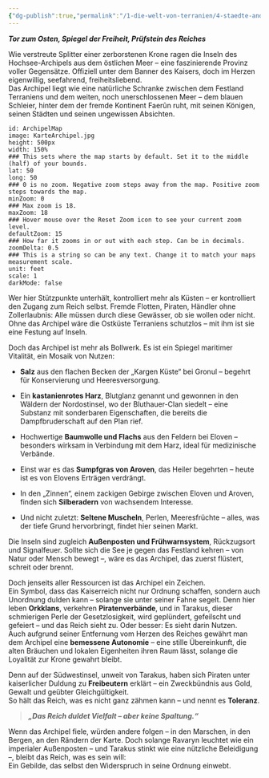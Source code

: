 ```yaml
---
{"dg-publish":true,"permalink":"/1-die-welt-von-terranien/4-staedte-and-provinzen/hochsee-archipel/"}
---
```


**_Tor zum Osten, Spiegel der Freiheit, Prüfstein des Reiches_**

Wie verstreute Splitter einer zerborstenen Krone ragen die Inseln des Hochsee-Archipels aus dem östlichen Meer – eine faszinierende Provinz voller Gegensätze. Offiziell unter dem Banner des Kaisers, doch im Herzen eigenwillig, seefahrend, freiheitsliebend.  
Das Archipel liegt wie eine natürliche Schranke zwischen dem Festland Terraniens und dem weiten, noch unerschlossenen Meer – dem blauen Schleier, hinter dem der fremde Kontinent Faerûn ruht, mit seinen Königen, seinen Städten und seinen ungewissen Absichten.


```leaflet    
id: ArchipelMap  
image: KarteArchipel.jpg  
height: 500px  
width: 150%  
### This sets where the map starts by default. Set it to the middle (half) of your bounds.  
lat: 50  
long: 50  
### 0 is no zoom. Negative zoom steps away from the map. Positive zoom steps towards the map.  
minZoom: 0  
### Max zoom is 18.  
maxZoom: 18  
### Hover mouse over the Reset Zoom icon to see your current zoom level.  
defaultZoom: 15  
### How far it zooms in or out with each step. Can be in decimals.  
zoomDelta: 0.5  
### This is a string so can be any text. Change it to match your maps measurement scale.  
unit: feet  
scale: 1  
darkMode: false

```

Wer hier Stützpunkte unterhält, kontrolliert mehr als Küsten – er kontrolliert den Zugang zum Reich selbst. Fremde Flotten, Piraten, Händler ohne Zollerlaubnis: Alle müssen durch diese Gewässer, ob sie wollen oder nicht. Ohne das Archipel wäre die Ostküste Terraniens schutzlos – mit ihm ist sie eine Festung auf Inseln.

Doch das Archipel ist mehr als Bollwerk. Es ist ein Spiegel maritimer Vitalität, ein Mosaik von Nutzen:

- **Salz** aus den flachen Becken der „Kargen Küste“ bei Gronul – begehrt für Konservierung und Heeresversorgung.

- Ein **kastanienrotes Harz**, Blutglanz genannt und gewonnen in den Wäldern der Nordostinsel, wo der Bluthauer-Clan siedelt – eine Substanz mit sonderbaren Eigenschaften, die bereits die Dampfbruderschaft auf den Plan rief.

- Hochwertige **Baumwolle und Flachs** aus den Feldern bei Eloven – besonders wirksam in Verbindung mit dem Harz, ideal für medizinische Verbände.

- Einst war es das **Sumpfgras von Aroven**, das Heiler begehrten – heute ist es von Elovens Erträgen verdrängt.

- In den „Zinnen“, einem zackigen Gebirge zwischen Eloven und Aroven, finden sich **Silberadern** von wachsendem Interesse.

- Und nicht zuletzt: **Seltene Muscheln**, Perlen, Meeresfrüchte – alles, was der tiefe Grund hervorbringt, findet hier seinen Markt.

Die Inseln sind zugleich **Außenposten und Frühwarnsystem**, Rückzugsort und Signalfeuer. Sollte sich die See je gegen das Festland kehren – von Natur oder Mensch bewegt –, wäre es das Archipel, das zuerst flüstert, schreit oder brennt.

Doch jenseits aller Ressourcen ist das Archipel ein Zeichen.  
Ein Symbol, dass das Kaiserreich nicht nur Ordnung schaffen, sondern auch Unordnung dulden kann – solange sie unter seiner Fahne segelt. Denn hier leben **Orkklans**, verkehren **Piratenverbände**, und in Tarakus, dieser schmierigen Perle der Gesetzlosigkeit, wird geplündert, gefeilscht und gefeiert – und das Reich sieht zu. Oder besser: Es sieht darin Nutzen.  
Auch aufgrund seiner Entfernung vom Herzen des Reiches gewährt man dem Archipel eine **bemessene Autonomie** – eine stille Übereinkunft, die alten Bräuchen und lokalen Eigenheiten ihren Raum lässt, solange die Loyalität zur Krone gewahrt bleibt.

Denn auf der Südwestinsel, unweit von Tarakus, haben sich Piraten unter kaiserlicher Duldung zu **Freibeutern** erklärt – ein Zweckbündnis aus Gold, Gewalt und geübter Gleichgültigkeit.  
So hält das Reich, was es nicht ganz zähmen kann – und nennt es **Toleranz**.

> **_„Das Reich duldet Vielfalt – aber keine Spaltung.“_**

Wenn das Archipel fiele, würden andere folgen – in den Marschen, in den Bergen, an den Rändern der Karte. Doch solange Ravaryn leuchtet wie ein imperialer Außenposten – und Tarakus stinkt wie eine nützliche Beleidigung –, bleibt das Reich, was es sein will:  
Ein Gebilde, das selbst den Widerspruch in seine Ordnung einwebt.